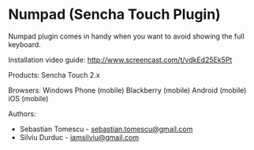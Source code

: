 Numpad (Sencha Touch Plugin)
======

Numpad plugin comes in handy when you want to avoid showing the full keyboard.

Installation video guide: http://www.screencast.com/t/vdkEd25Ek5Pt

Products: Sencha Touch 2.x

Browsers: Windows Phone (mobile) Blackberry (mobile) Android (mobile) iOS (mobile)

Authors: 
- Sebastian Tomescu - sebastian.tomescu@gmail.com
- Silviu Durduc - iamsilviu@gmail.com
